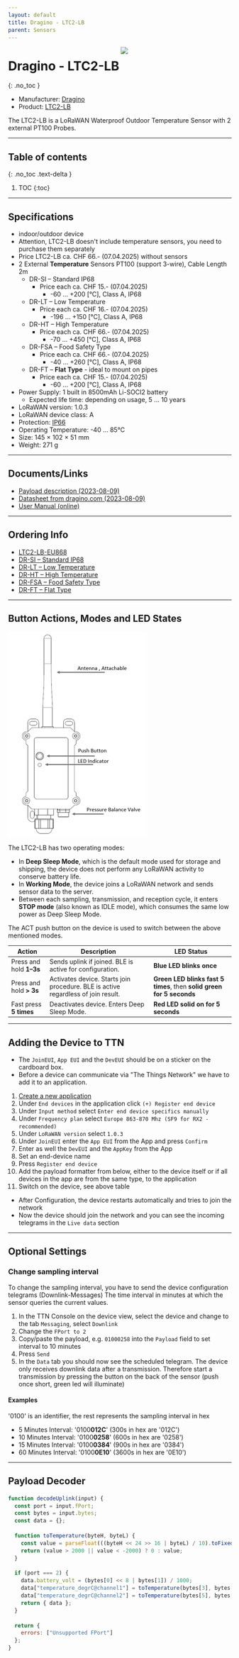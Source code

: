 ```yaml
---
layout: default
title: Dragino - LTC2-LB
parent: Sensors
---
```


<img src="https://github.com/hslu-ige-laes/lora-devices-ttn/raw/master/docs/sensors/dragino-ltc2-lb.PNG" width="250" align="right">

# Dragino - LTC2-LB
{: .no_toc }

- Manufacturer: <a href="https://www.dragino.com/" target="_blank">Dragino</a>
- Product: <a href="https://www.dragino.com/products/temperature-humidity-sensor/item/343-ltc2-lb.html" target="_blank">LTC2-LB</a>

The LTC2-LB is a LoRaWAN Waterproof Outdoor Temperature Sensor with 2 external PT100 Probes.

---

## Table of contents
{: .no_toc .text-delta }

1. TOC
{:toc}

---

## Specifications

- indoor/outdoor device
- Attention, LTC2-LB doesn't include temperature sensors, you need to purchase them separately
- Price LTC2-LB ca. CHF 66.- (07.04.2025) without sensors
- 2 External **Temperature** Sensors PT100 (support 3-wire), Cable Length 2m
  - DR-SI – Standard IP68
	  - Price each ca. CHF 15.- (07.04.2025)
		- -60 ... +200 [°C], Class A, IP68
  - DR-LT – Low Temperature 
	  - Price each ca. CHF 16.- (07.04.2025)
		- -196 ... +150 [°C], Class A, IP68
  - DR-HT – High Temperature
	  - Price each ca. CHF 66.- (07.04.2025)
		- -70 ... +450 [°C], Class A, IP68
  - DR-FSA – Food Safety Type
	  - Price each ca. CHF 66.- (07.04.2025)
		- -40 ... +260 [°C], Class A, IP68
  - DR-FT – **Flat Type** - ideal to mount on pipes
	  - Price each ca. CHF 15.- (07.04.2025)
		- -60 ... +200 [°C], Class A, IP68
- Power Supply: 1 built in 8500mAh Li-SOCI2 battery
  - Expected life time: depending on usage, 5 ... 10 years
- LoRaWAN version: 1.0.3
- LoRaWAN device class: A
- Protection: [IP66](https://en.wikipedia.org/wiki/IP_Code)
- Operating Temperature: -40 ... 85°C
- Size: 145 × 102 × 51 mm
- Weight: 271 g

---

## Documents/Links
- [Payload description (2023-08-09)](https://github.com/hslu-ige-laes/lora-devices-ttn/raw/master/docs/sensors/dragino-ltc2-lb_03.txt)
- [Datasheet from dragino.com (2023-08-09)](https://github.com/hslu-ige-laes/lora-devices-ttn/raw/master/docs/sensors/dragino-ltc2-lb_02.pdf)
- [User Manual (online)](https://wiki.dragino.com/xwiki/bin/view/Main/User%20Manual%20for%20LoRaWAN%20End%20Nodes/LTC2-LB--LoRaWAN_Temperature_Transmitter_User_Manual/)

---

## Ordering Info
- [LTC2-LB-EU868](https://www.bastelgarage.ch/ltc2-lb-lorawan-temperatur-transmitter-node-868mhz)
- [DR-SI – Standard IP68](https://www.bastelgarage.ch/dr-si-pt100-temperatur-sensor-standard)
- [DR-LT – Low Temperature](https://www.bastelgarage.ch/dr-lt-pt100-low-temperatur-sensor)
- [DR-HT – High Temperature](https://www.bastelgarage.ch/dr-ht-pt100-high-temperatur-sensor)
- [DR-FSA – Food Safety Type](https://www.bastelgarage.ch/dr-fsa-pt100-temperatur-sensor-food)
- [DR-FT – Flat Type](https://www.bastelgarage.ch/dr-ft-pt100-temperatur-sensor-flach)

---

## Button Actions, Modes and LED States

![Device Overview](https://github.com/hslu-ige-laes/lora-devices-ttn/raw/master/docs/sensors/dragino-ltc2-lb_04.PNG "Device Overview")

The LTC2-LB has two operating modes:
- In **Deep Sleep Mode**, which is the default mode used for storage and shipping, the device does not perform any LoRaWAN activity to conserve battery life.
- In **Working Mode**, the device joins a LoRaWAN network and sends sensor data to the server.
- Between each sampling, transmission, and reception cycle, it enters **STOP mode** (also known as IDLE mode), which consumes the same low power as Deep Sleep Mode.

The ACT push button on the device is used to switch between the above mentioned modes.

| Action                          | Description                                                                                   | LED Status                                                                 |
|---------------------------------|-----------------------------------------------------------------------------------------------|-----------------------------------------------------------------------------|
| Press and hold **1–3s**         | Sends uplink if joined. BLE is active for configuration.                                      | **Blue LED blinks once**                                                    |
| Press and hold **> 3s**         | Activates device. Starts join procedure. BLE is active regardless of join result.             | **Green LED blinks fast 5 times**, then **solid green for 5 seconds**      |
| Fast press **5 times**          | Deactivates device. Enters Deep Sleep Mode.                                                   | **Red LED solid on for 5 seconds**                                          |

---

## Adding the Device to TTN
- The `JoinEUI`, `App EUI` and the `DevEUI` should be on a sticker on the cardboard box.
- Before a device can communicate via "The Things Network" we have to add it to an application.<br>

1. [Create a new application](https://hslu-ige-laes.github.io/lora-devices-ttn/docs/getting_started#create-a-new-application)
2. Under `End devices` in the application click `(+) Register end device`
3. Under `Input method` select `Enter end device specifics manually`
4. Under `Frequency plan` select `Europe 863-870 Mhz (SF9 for RX2 - recommended)`
5. Under `LoRaWAN version` select `1.0.3`
5. Under `JoinEUI` enter the `App EUI` from the App and press `Confirm`
6. Enter as well the `DevEUI` and the `AppKey` from the App
7. Set an end-device name
8. Press `Register end device`
9. Add the payload formatter from below, either to the device itself or if all devices in the app are from the same type, to the application
10. Switch on the device, see above table

- After Configuration, the device restarts automatically and tries to join the network
- Now the device should join the network and you can see the incoming telegrams in the `Live data` section

---

## Optional Settings

### Change sampling interval
To change the sampling interval, you have to send the device configuration telegrams (Downlink-Messages)
The time interval in minutes at which the sensor queries the current values.

1. In the TTN Console on the device view, select the device and change to the tab `Messaging`, select `Downlink`
2. Change the `FPort to 2`
3. Copy/paste the payload, e.g. `01000258` into the `Payload` field to set interval to 10 minutes
4. Press `Send`
5. In the `Data` tab you should now see the scheduled telegram. The device only receives downlink data after a transmission. Therefore start a transmission by pressing the button on the back of the sensor (push once short, green led will illuminate)

#### Examples
'0100' is an identifier, the rest represents the sampling interval in hex

-	5 Minutes Interval:  '0100**012C**' (300s in hex are '012C')
-	10 Minutes Interval:  '0100**0258**' (600s in hex are '0258')
-	15 Minutes Interval: '0100**0384**' (900s in hex are '0384')
-	60 Minutes Interval: '0100**0E10**' (3600s in hex are '0E10')

---

## Payload Decoder

```javascript
function decodeUplink(input) {
  const port = input.fPort;
  const bytes = input.bytes;
  const data = {};

  function toTemperature(byteH, byteL) {
    const value = parseFloat(((byteH << 24 >> 16 | byteL) / 10).toFixed(1));
    return (value > 2000 || value < -2000) ? 0 : value;
  }

  if (port === 2) {
    data.battery_volt = (bytes[0] << 8 | bytes[1]) / 1000;
    data["temperature_degrC@channel1"] = toTemperature(bytes[3], bytes[4]);
    data["temperature_degrC@channel2"] = toTemperature(bytes[5], bytes[6]);
    return { data };
  }

  return {
    errors: ["Unsupported FPort"]
  };
}
```